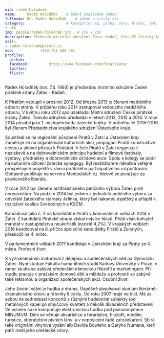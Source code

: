 ```yaml
---
uid: radek.holodnak
name:     Radek Holodňák  	# běžně používáné jméno
fullname: Bc. Radek Holodňák	# jméno s tituly etc.
category:                 	# kategorie: rp, praha, vary, hradec, jmk, senat
- ulk
img: people/radek-holodnak.jpg   # 165 x 220
description: Předseda místního sdružení Žatec-Kadaň, člen KS Ústecký kraj             	# kratký popis, max 160 znaků
mail:
- radek.holodnak@pirati.cz
mob:			+420 721 285 481			  
profiles:
  github:                 
  facebook: 		https://www.facebook.com/PiratiZatec  
  twitter: 		  
  flickr:     		
---
```


Radek Holodňák (nar. 7.6. 1993) je předsedou místního sdružení České pirátské strany Žatec - Kadaň.

K Pirátům vstoupil v prosinci 2012. Od března 2013 je členem mediálního odboru strany. V průběhu roku 2014 zastupoval vedoucího mediálního odboru. V květnu roku 2013 spoluzakládal Místní sdružení České pirátské strany Žatec. Tomuto sdružení předsedal v letech 2013, 2015 a 2016. V roce 2014 působil jako 1. místopředseda žatecké buňky. V průběhu let 2015-2016 byl členem Předsednictva krajského sdružení Ústeckého kraje.

Soustředí se na regionální působení Pirátů v Žatci a Ústeckém kraji. Zaměřuje se na organizování kulturních akcí, propagaci Pirátů konstruktivní cestou a aktivní přístup k Pirátství. V čele Pirátů v Žatci organizuje neziskově a na dobrovolnickém principu hudební a filmové festivaly, výstavy, přednáěky a dobrovolnické úklidové akce. Spolu s kolegy se podílí na kulturním oživení žatecké synagogy. Byl realizátorem několika veřejně prospěšných projektů v rámci pirátského participativního rozpočtování. Občasně publikuje na serveru Manipulátoři.cz. Ideově se považuje za pravicového liberála.

V roce 2012 byl členem antifašistického petičního výboru Žatec proti neonacistům. Na podzim 2014 byl jedním z jednatelů petičního výboru za odvolání žateckého starosty Jelínka, který byl nakonec úspěšný a přispěl k rozložení koalice Svobodných a KSČM.

Kandidoval jako č. 2 na kandidátce Pirátů v komunálních volbách 2014 v Žatci. Z kandidátů Pirátské strany získal nejvíce hlasů. Piráti však bohužel mandát v zastupitelstvu neukořistili (necelé 4,2%). V krajských volbách 2016 kandidoval na 8. příčce společné kandidátky Pirátů a Zelených, přeskočil na 4. místo.

V parlamentních volbách 2017 kandiduje v Ústeckém kraji za Piráty ze 4. místa.
Profesní život

S vyznamenáním maturoval z dějepisu a společenských věd na Gymnáziu Žatec. Nyní studuje Fakultu humanitních studií Karlovy Univerzity v Praze, v rámci studia se zabývá především německou filozofií a marketingem. Při studiu pracuje v pražském domově dětí a mládeže a profesně se zabývá také reklamou a organizací společenských akcí.
Osobní život

Jeho životní vášní je hudba a drama. Úspěšně absolvoval studium literárně-dramatického oboru a rétoriky II.cyklu. Od roku 2007 hraje na bicí. Má za sebou na sedmdesát koncertů s různými hudebními subjekty (od metalových kapel po smyčcový kvartet) a několik divadelních představení. Ve volném čase komponuje elektronickou hudbu pod pseudonymem MINUMUM. Dále se věnuje akvaristice a teraristice, filozofii, médiím, turistice, sběratelství pivních láhví a v neposlední řadě zahrádkaření. Sbírá také originální vinylová vydání alb Davida Bowieho a Garyho Numana, kteří patří mezi jeho umělecké vzory.
